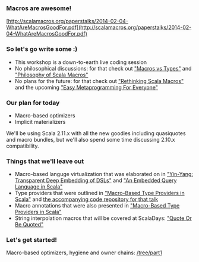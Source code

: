 ### Macros are awesome!

[http://scalamacros.org/paperstalks/2014-02-04-WhatAreMacrosGoodFor.pdf](http://scalamacros.org/paperstalks/2014-02-04-WhatAreMacrosGoodFor.pdf)

### So let's go write some :)

  * This workshop is a down-to-earth live coding session
  * No philosophical discussions: for that check out ["Macros vs Types"](http://scalamacros.org/paperstalks/2014-03-01-MacrosVsTypes.pdf) and ["Philosophy of Scala Macros"](http://scalamacros.org/paperstalks/2013-09-19-PhilosophyOfScalaMacros.pdf)
  * No plans for the future: for that check out ["Rethinking Scala Macros"](http://scalamacros.org/paperstalks/2014-03-02-RethinkingScalaMacros.pdf) and the upcoming ["Easy Metaprogramming For Everyone"](http://www.scaladays.org/#schedule/Easy-Metaprogramming-For-Everyone-)

### Our plan for today

  * Macro-based optimizers
  * Implicit materializers

We'll be using Scala 2.11.x with all the new goodies including quasiquotes and macro bundles, but we'll also spend some time discussing 2.10.x compatibility.

### Things that we'll leave out

  * Macro-based languge virtualization that was elaborated on in ["Yin-Yang: Transparent Deep Embedding of DSLs"](http://citeseerx.ist.psu.edu/viewdoc/summary?doi=10.1.1.308.880) and ["An Embedded Query Language in Scala"](https://github.com/amirsh/master-thesis)
  * Type providers that were outlined in ["Macro-Based Type Providers in Scala"](https://github.com/travisbrown/type-provider-examples/blob/master/docs/scalar-2014-slides.pdf?raw=true) and [the accompanying code repository for that talk](https://github.com/travisbrown/type-provider-examples)
  * Macro annotations that were also presented in ["Macro-Based Type Providers in Scala"](https://github.com/travisbrown/type-provider-examples/blob/master/docs/scalar-2014-slides.pdf?raw=true)
  * String interpolation macros that will be covered at ScalaDays: ["Quote Or Be Quoted"](http://www.scaladays.org/#schedule/Quote-or-be-quoted)

### Let's get started!

Macro-based optimizers, hygiene and owner chains: [/tree/part1](../../tree/part1)
